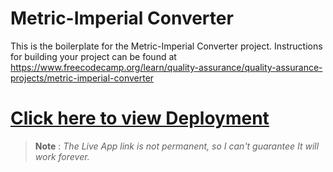 # Metric-Imperial Converter

This is the boilerplate for the Metric-Imperial Converter project. Instructions for building your project can be found at https://www.freecodecamp.org/learn/quality-assurance/quality-assurance-projects/metric-imperial-converter



# [Click here to view Deployment](https://l.prabesharyal.info.np/FRG1lE)
> __Note__ : *The Live App link is not permanent, so  I can't guarantee It will work forever.* 